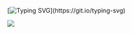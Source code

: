 [![Typing SVG](https://readme-typing-svg.demolab.com?font=Fira+cod&weight=100&size=15&pause=1000&color=6A02F7&background=FFFDFF00&Center=true&multiline=true&repeat=false&height=90&lines=class+Python_Developer%3A;def+__init__(self%2C+name)%3A;self.name+%3D+name;Person+%3D+Python_Developer("ToshiroAkihabara"))](https://git.io/typing-svg)

![](https://komarev.com/ghpvc/?username=ToshiroAkihabara&color=blueviolet)
<!--
**ToshiroAkihabara/ToshiroAkihabara** is a ✨ _special_ ✨ repository because its `README.md` (this file) appears on your GitHub profile.

Here are some ideas to get you started:

- 🔭 I’m currently working on ...
- 🌱 I’m currently learning ...
- 👯 I’m looking to collaborate on ...
- 🤔 I’m looking for help with ...
- 💬 Ask me about ...
- 📫 How to reach me: ...
- 😄 Pronouns: ...
- ⚡ Fun fact: ...
-->
